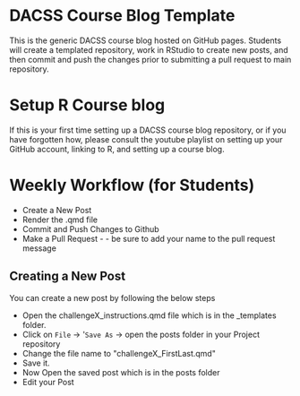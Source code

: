 # DACSS Course Blog Template

This is the generic DACSS course blog hosted on GitHub pages. Students will create a templated repository, work in RStudio to create new posts, and then commit and push the changes prior to submitting a pull request to main repository. 

# Setup R Course blog
If this is your first time setting up a DACSS course blog repository, or if you have forgotten how, please consult the youtube playlist on setting up your GitHub account, linking to R, and setting up a course blog.

# Weekly Workflow (for Students)
- Create a New Post
- Render the .qmd file
- Commit and Push Changes to Github
- Make a Pull Request -  - be sure to add your name to the pull request message


## Creating a New Post 

You can create a new post by following the below steps

 - Open the challengeX_instructions.qmd file  which is in the _templates folder.
 - Click on `File` -> '`Save As` -> open the posts folder in your Project repository
 - Change the file name to "challengeX_FirstLast.qmd"
 - Save it.
 - Now Open the saved post which is in the posts folder
 - Edit your Post
